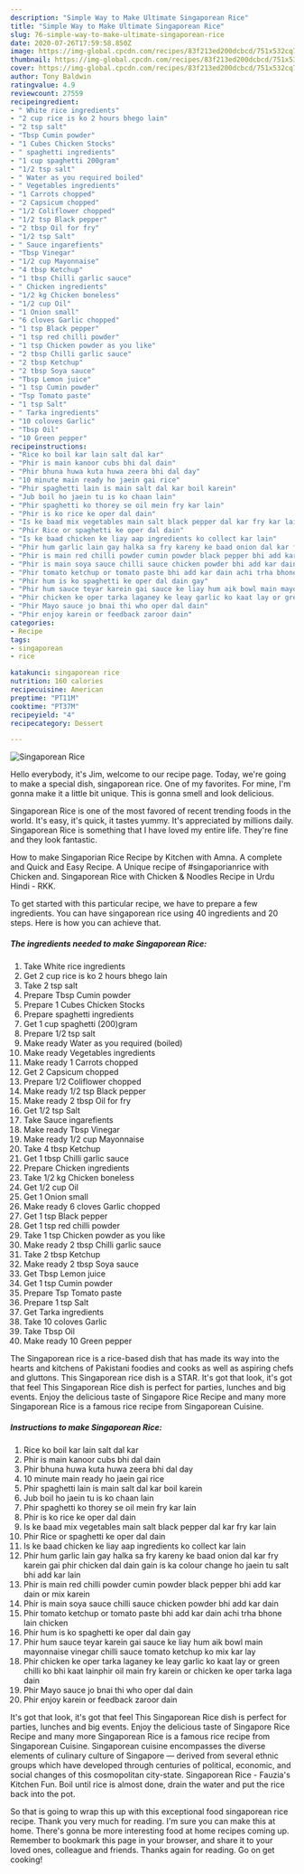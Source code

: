 ```yaml
---
description: "Simple Way to Make Ultimate Singaporean Rice"
title: "Simple Way to Make Ultimate Singaporean Rice"
slug: 76-simple-way-to-make-ultimate-singaporean-rice
date: 2020-07-26T17:59:58.850Z
image: https://img-global.cpcdn.com/recipes/83f213ed200dcbcd/751x532cq70/singaporean-rice-recipe-main-photo.jpg
thumbnail: https://img-global.cpcdn.com/recipes/83f213ed200dcbcd/751x532cq70/singaporean-rice-recipe-main-photo.jpg
cover: https://img-global.cpcdn.com/recipes/83f213ed200dcbcd/751x532cq70/singaporean-rice-recipe-main-photo.jpg
author: Tony Baldwin
ratingvalue: 4.9
reviewcount: 27559
recipeingredient:
- " White rice ingredients"
- "2 cup rice is ko 2 hours bhego lain"
- "2 tsp salt"
- "Tbsp Cumin powder"
- "1 Cubes Chicken Stocks"
- " spaghetti ingredients"
- "1 cup spaghetti 200gram"
- "1/2 tsp salt"
- " Water as you required boiled"
- " Vegetables ingredients"
- "1 Carrots chopped"
- "2 Capsicum chopped"
- "1/2 Coliflower chopped"
- "1/2 tsp Black pepper"
- "2 tbsp Oil for fry"
- "1/2 tsp Salt"
- " Sauce ingarefients"
- "Tbsp Vinegar"
- "1/2 cup Mayonnaise"
- "4 tbsp Ketchup"
- "1 tbsp Chilli garlic sauce"
- " Chicken ingredients"
- "1/2 kg Chicken boneless"
- "1/2 cup Oil"
- "1 Onion small"
- "6 cloves Garlic chopped"
- "1 tsp Black pepper"
- "1 tsp red chilli powder"
- "1 tsp Chicken powder as you like"
- "2 tbsp Chilli garlic sauce"
- "2 tbsp Ketchup"
- "2 tbsp Soya sauce"
- "Tbsp Lemon juice"
- "1 tsp Cumin powder"
- "Tsp Tomato paste"
- "1 tsp Salt"
- " Tarka ingredients"
- "10 coloves Garlic"
- "Tbsp Oil"
- "10 Green pepper"
recipeinstructions:
- "Rice ko boil kar lain salt dal kar"
- "Phir is main kanoor cubs bhi dal dain"
- "Phir bhuna huwa kuta huwa zeera bhi dal day"
- "10 minute main ready ho jaein gai rice"
- "Phir spaghetti lain is main salt dal kar boil karein"
- "Jub boil ho jaein tu is ko chaan lain"
- "Phir spaghetti ko thorey se oil mein fry kar lain"
- "Phir is ko rice ke oper dal dain"
- "Is ke baad mix vegetables main salt black pepper dal kar fry kar lain"
- "Phir Rice or spaghetti ke oper dal dain"
- "Is ke baad chicken ke liay aap ingredients ko collect kar lain"
- "Phir hum garlic lain gay halka sa fry kareny ke baad onion dal kar fry karein gai phir chicken dal dain gain is ka colour change ho jaein tu salt bhi add kar lain"
- "Phir is main red chilli powder cumin powder black pepper bhi add kar dain or mix karein"
- "Phir is main soya sauce chilli sauce chicken powder bhi add kar dain"
- "Phir tomato ketchup or tomato paste bhi add kar dain achi trha bhone lain chicken"
- "Phir hum is ko spaghetti ke oper dal dain gay"
- "Phir hum sauce teyar karein gai sauce ke liay hum aik bowl main mayonnaise vinegar chilli sauce tomato ketchup ko mix kar lay"
- "Phir chicken ke oper tarka laganey ke leay garlic ko kaat lay or green chilli ko bhi kaat lainphir oil main fry karein or chicken ke oper tarka laga dain"
- "Phir Mayo sauce jo bnai thi who oper dal dain"
- "Phir enjoy karein or feedback zaroor dain"
categories:
- Recipe
tags:
- singaporean
- rice

katakunci: singaporean rice 
nutrition: 160 calories
recipecuisine: American
preptime: "PT11M"
cooktime: "PT37M"
recipeyield: "4"
recipecategory: Dessert

---
```



![Singaporean Rice](https://img-global.cpcdn.com/recipes/83f213ed200dcbcd/751x532cq70/singaporean-rice-recipe-main-photo.jpg)

Hello everybody, it's Jim, welcome to our recipe page. Today, we're going to make a special dish, singaporean rice. One of my favorites. For mine, I'm gonna make it a little bit unique. This is gonna smell and look delicious.

Singaporean Rice is one of the most favored of recent trending foods in the world. It's easy, it's quick, it tastes yummy. It's appreciated by millions daily. Singaporean Rice is something that I have loved my entire life. They're fine and they look fantastic.

How to make Singaporian Rice Recipe by Kitchen with Amna. A complete and Quick and Easy Recipe. A Unique recipe of #singaporianrice with Chicken and. Singaporean Rice with Chicken &amp; Noodles Recipe in Urdu Hindi - RKK.


To get started with this particular recipe, we have to prepare a few ingredients. You can have singaporean rice using 40 ingredients and 20 steps. Here is how you can achieve that.

<!--inarticleads1-->

##### The ingredients needed to make Singaporean Rice:

1. Take  White rice ingredients
1. Get 2 cup rice is ko 2 hours bhego lain
1. Take 2 tsp salt
1. Prepare Tbsp Cumin powder
1. Prepare 1 Cubes Chicken Stocks
1. Prepare  spaghetti ingredients
1. Get 1 cup spaghetti (200)gram
1. Prepare 1/2 tsp salt
1. Make ready  Water as you required (boiled)
1. Make ready  Vegetables ingredients
1. Make ready 1 Carrots chopped
1. Get 2 Capsicum chopped
1. Prepare 1/2 Coliflower chopped
1. Make ready 1/2 tsp Black pepper
1. Make ready 2 tbsp Oil for fry
1. Get 1/2 tsp Salt
1. Take  Sauce ingarefients
1. Make ready Tbsp Vinegar
1. Make ready 1/2 cup Mayonnaise
1. Take 4 tbsp Ketchup
1. Get 1 tbsp Chilli garlic sauce
1. Prepare  Chicken ingredients
1. Take 1/2 kg Chicken boneless
1. Get 1/2 cup Oil
1. Get 1 Onion small
1. Make ready 6 cloves Garlic chopped
1. Get 1 tsp Black pepper
1. Get 1 tsp red chilli powder
1. Take 1 tsp Chicken powder as you like
1. Make ready 2 tbsp Chilli garlic sauce
1. Take 2 tbsp Ketchup
1. Make ready 2 tbsp Soya sauce
1. Get Tbsp Lemon juice
1. Get 1 tsp Cumin powder
1. Prepare Tsp Tomato paste
1. Prepare 1 tsp Salt
1. Get  Tarka ingredients
1. Take 10 coloves Garlic
1. Take Tbsp Oil
1. Make ready 10 Green pepper


The Singaporean rice is a rice-based dish that has made its way into the hearts and kitchens of Pakistani foodies and cooks as well as aspiring chefs and gluttons. This Singaporean rice dish is a STAR. It&#39;s got that look, it&#39;s got that feel This Singaporean Rice dish is perfect for parties, lunches and big events. Enjoy the delicious taste of Singapore Rice Recipe and many more Singaporean Rice is a famous rice recipe from Singaporean Cuisine. 

<!--inarticleads2-->

##### Instructions to make Singaporean Rice:

1. Rice ko boil kar lain salt dal kar
1. Phir is main kanoor cubs bhi dal dain
1. Phir bhuna huwa kuta huwa zeera bhi dal day
1. 10 minute main ready ho jaein gai rice
1. Phir spaghetti lain is main salt dal kar boil karein
1. Jub boil ho jaein tu is ko chaan lain
1. Phir spaghetti ko thorey se oil mein fry kar lain
1. Phir is ko rice ke oper dal dain
1. Is ke baad mix vegetables main salt black pepper dal kar fry kar lain
1. Phir Rice or spaghetti ke oper dal dain
1. Is ke baad chicken ke liay aap ingredients ko collect kar lain
1. Phir hum garlic lain gay halka sa fry kareny ke baad onion dal kar fry karein gai phir chicken dal dain gain is ka colour change ho jaein tu salt bhi add kar lain
1. Phir is main red chilli powder cumin powder black pepper bhi add kar dain or mix karein
1. Phir is main soya sauce chilli sauce chicken powder bhi add kar dain
1. Phir tomato ketchup or tomato paste bhi add kar dain achi trha bhone lain chicken
1. Phir hum is ko spaghetti ke oper dal dain gay
1. Phir hum sauce teyar karein gai sauce ke liay hum aik bowl main mayonnaise vinegar chilli sauce tomato ketchup ko mix kar lay
1. Phir chicken ke oper tarka laganey ke leay garlic ko kaat lay or green chilli ko bhi kaat lainphir oil main fry karein or chicken ke oper tarka laga dain
1. Phir Mayo sauce jo bnai thi who oper dal dain
1. Phir enjoy karein or feedback zaroor dain


It&#39;s got that look, it&#39;s got that feel This Singaporean Rice dish is perfect for parties, lunches and big events. Enjoy the delicious taste of Singapore Rice Recipe and many more Singaporean Rice is a famous rice recipe from Singaporean Cuisine. Singaporean cuisine encompasses the diverse elements of culinary culture of Singapore — derived from several ethnic groups which have developed through centuries of political, economic, and social changes of this cosmopolitan city-state. Singaporean Rice - Fauzia&#39;s Kitchen Fun. Boil until rice is almost done, drain the water and put the rice back into the pot. 

So that is going to wrap this up with this exceptional food singaporean rice recipe. Thank you very much for reading. I'm sure you can make this at home. There's gonna be more interesting food at home recipes coming up. Remember to bookmark this page in your browser, and share it to your loved ones, colleague and friends. Thanks again for reading. Go on get cooking!
